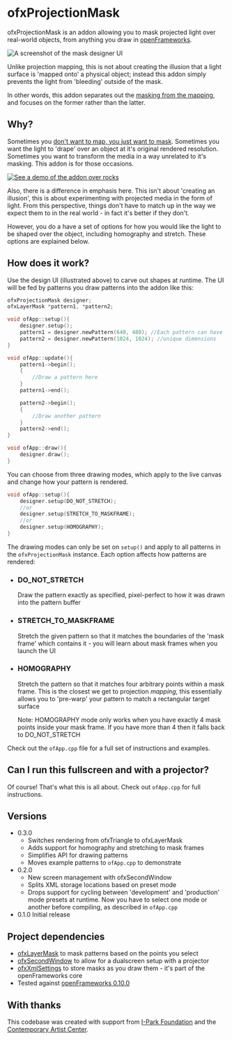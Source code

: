 ofxProjectionMask
=================
ofxProjectionMask is an addon allowing you to mask projected light over real-world objects, from anything you draw in [openFrameworks](http://openframeworks.cc/).

![A screenshot of the mask designer UI](screenshot.png)

Unlike projection mapping, this is not about creating the illusion that a light surface is 'mapped onto' a physical object; instead this addon simply prevents the light from 'bleeding' outside of the mask.

In other words, this addon separates out the [masking from the mapping](http://jahya.net/blog/projection-masking-not-projection), and focuses on the former rather than the latter.

Why?
----
Sometimes you [don't want to map, you just want to mask](http://jahya.net/blog/?2014-10-projection-masking-not-projection). Sometimes you want the light to 'drape' over an object at it's original rendered resolution. Sometimes you want to transform the media in a way unrelated to it's masking. This addon is for those occasions.

[![See a demo of the addon over rocks](/vimeo.png)](https://vimeo.com/109387735)

Also, there is a difference in emphasis here. This isn't about 'creating an illusion', this is about experimenting with projected media in the form of light. From this perspective, things don't have to match up in the way we expect them to in the real world - in fact it's better if they don't.

However, you do a have a set of options for how you would like the light to be shaped over the object, including homography and stretch. These options are explained below.

How does it work?
-----------------
Use the design UI (illustrated above) to carve out shapes at runtime. The UI will be fed by patterns you draw patterns into the addon like this:

```cpp
ofxProjectionMask designer;
ofxLayerMask *pattern1, *pattern2;

void ofApp::setup(){
    designer.setup();
    pattern1 = designer.newPattern(640, 480); //Each pattern can have
    pattern2 = designer.newPattern(1024, 1024); //unique dimensions
}

void ofApp::update(){
    pattern1->begin();
    {
        //Draw a pattern here
    }
    pattern1->end();

    pattern2->begin();
    {
        //Draw another pattern
    }
    pattern2->end();
}

void ofApp::draw(){
    designer.draw();
}
```

You can choose from three drawing modes, which apply to the live canvas and change how your pattern is rendered.

```cpp
void ofApp::setup(){
    designer.setup(DO_NOT_STRETCH);
    //or
    designer.setup(STRETCH_TO_MASKFRAME);
    //or
    designer.setup(HOMOGRAPHY);
}
```

The drawing modes can only be set on `setup()` and apply to all patterns in the `ofxProjectionMask` instance. Each option affects how patterns are rendered:

- ### DO_NOT_STRETCH
  Draw the pattern exactly as specified, pixel-perfect to how it was drawn into the pattern buffer

- ### STRETCH_TO_MASKFRAME
  Stretch the given pattern so that it matches the boundaries of the 'mask frame' which contains it - you will learn about mask frames when you launch the UI

- ### HOMOGRAPHY
  Stretch the pattern so that it matches four arbitrary points within a mask frame. This is the closest we get to projection *mapping*, this essentially allows you to 'pre-warp' your pattern to match a rectangular target surface

  Note: HOMOGRAPHY mode only works when you have exactly 4 mask points inside your mask frame. If you have more than 4 then it falls back to DO_NOT_STRETCH

Check out the `ofApp.cpp` file for a full set of instructions and examples.

Can I run this fullscreen and with a projector?
-----------------------------------------------
Of course! That's what this is all about. Check out `ofApp.cpp` for full instructions.

Versions
--------
- 0.3.0
  - Switches rendering from ofxTriangle to ofxLayerMask
  - Adds support for homography and stretching to mask frames
  - Simplifies API for drawing patterns
  - Moves example patterns to `ofApp.cpp` to demonstrate
- 0.2.0
  - New screen management with ofxSecondWindow
  - Splits XML storage locations based on preset mode
  - Drops support for cycling between 'development' and 'production' mode presets at runtime. Now you have to select one mode or another before compiling, as described in `ofApp.cpp`
- 0.1.0 Initial release

Project dependencies
--------------------
- [ofxLayerMask](https://github.com/microcosm/ofxLayerMask) to mask patterns based on the points you select
- [ofxSecondWindow](https://github.com/genekogan/ofxSecondWindow) to allow for a dualscreen setup with a projector
- [ofxXmlSettings](http://www.openframeworks.cc/documentation/ofxXmlSettings/ofxXmlSettings.html) to store masks as you draw them - it's part of the openFrameworks core
- Tested against [openFrameworks 0.10.0](http://openframeworks.cc/download/)

With thanks
-----------
This codebase was created with support from [I-Park Foundation](http://www.i-park.org/) and the [Contemporary Artist Center](http://www.cactroy.org/).
